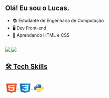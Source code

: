 ## Olá! Eu sou o Lucas.

- 📚 Estudante de Engenharia de Computação
- 🖥️ Dev Front-end
- 🌱 Aprendendo HTML e CSS

##

<div>
  <a href="https://github.com/lucas-biel">
  <img height="180em" src="https://github-readme-stats.vercel.app/api?username=lucas-biel&show_icons=true&theme=dark&include_all_commits=true&count_private=true"/>
  <img height="180em" src="https://github-readme-stats.vercel.app/api/top-langs/?username=lucas-biel&layout=compact&langs_count=7&theme=dark"/>
</div>

<h2>🛠️ Tech Skills</h2>
<div style="display: inline_block"><br>
  <img align="center" alt="Lucas-HTML" height="30" width="40" src="https://raw.githubusercontent.com/devicons/devicon/master/icons/html5/html5-original.svg">
  <img align="center" alt="Lucas-CSS" height="30" width="40" src="https://raw.githubusercontent.com/devicons/devicon/master/icons/css3/css3-original.svg">
  <img align="center" alt="Lucas-Python" height="30" width="40" src="https://raw.githubusercontent.com/devicons/devicon/master/icons/python/python-original.svg">
</div>

